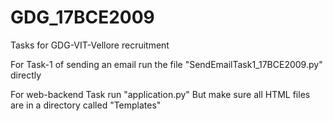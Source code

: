 # GDG_17BCE2009
Tasks for GDG-VIT-Vellore recruitment 

For Task-1 of sending an email run the file  "SendEmailTask1_17BCE2009.py" directly

For web-backend Task run "application.py" But make sure all HTML files are in a directory called "Templates"
